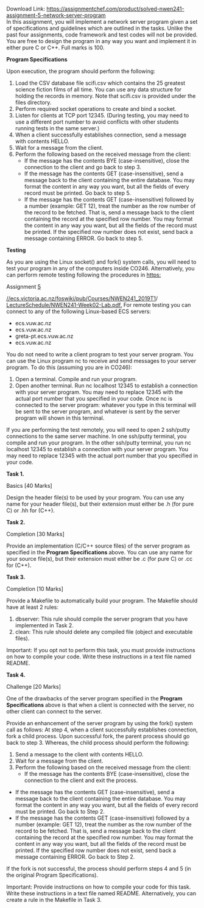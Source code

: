 Download Link: https://assignmentchef.com/product/solved-nwen241-assignment-5-network-server-program
<br>
In this assignment, you will implement a network server program given a set of specifications and guidelines which are outlined in the tasks. Unlike the past four assignments, code framework and test codes will not be provided. You are free to design the program in any way you want and implement it in either pure C or C++. Full marks is 100.

<strong>Program Specifications</strong>

Upon execution, the program should perform the following:

<ol>

 <li>Load the CSV database file scifi.csv which contains the 25 greatest science fiction films of all time. You can use any data structure for holding the records in memory. Note that scifi.csv is provided under the files directory.</li>

 <li>Perform required socket operations to create and bind a socket.</li>

 <li>Listen for clients at TCP port 12345. (During testing, you may need to use a different port number to avoid conflicts with other students running tests in the same server.)</li>

 <li>When a client successfully establishes connection, send a message with contents HELLO.</li>

 <li>Wait for a message from the client.</li>

 <li>Perform the following based on the received message from the client:

  <ul>

   <li>If the message has the contents BYE (case-insensitive), close the connection to the client and go back to step 3.</li>

   <li>If the message has the contents GET (case-insensitive), send a message back to the client containing the entire database. You may format the content in any way you want, but all the fields of every record must be printed. Go back to step 5.</li>

   <li>If the message has the contents GET (case-insensitive) followed by a number (example: GET 12), treat the number as the row number of the record to be fetched. That is, send a message back to the client containing the record at the specified row number. You may format the content in any way you want, but all the fields of the record must be printed. If the specified row number does not exist, send back a message containing ERROR. Go back to step 5.</li>

  </ul></li>

</ol>

<strong>Testing</strong>

As you are using the Linux socket() and fork() system calls, you will need to test your program in any of the computers inside CO246. Alternatively, you can perform remote testing following the procedures in <a href="https://ecs.victoria.ac.nz/foswiki/pub/Courses/NWEN241_2019T1/LectureSchedule/NWEN241-Week02-Lab.pdf">https:</a>

Assignment <a href="https://ecs.victoria.ac.nz/foswiki/pub/Courses/NWEN241_2019T1/LectureSchedule/NWEN241-Week02-Lab.pdf">5</a>

<a href="https://ecs.victoria.ac.nz/foswiki/pub/Courses/NWEN241_2019T1/LectureSchedule/NWEN241-Week02-Lab.pdf">//ecs.victoria.ac.nz/foswiki/pub/Courses/NWEN241_2019T1</a>/ <a href="https://ecs.victoria.ac.nz/foswiki/pub/Courses/NWEN241_2019T1/LectureSchedule/NWEN241-Week02-Lab.pdf">LectureSchedule/NWEN241-Week02-Lab.pdf</a><a href="https://ecs.victoria.ac.nz/foswiki/pub/Courses/NWEN241_2019T1/LectureSchedule/NWEN241-Week02-Lab.pdf">.</a> For remote testing you can connect to any of the following Linux-based ECS servers:

<ul>

 <li>ecs.vuw.ac.nz</li>

 <li>ecs.vuw.ac.nz</li>

 <li>greta-pt.ecs.vuw.ac.nz</li>

 <li>ecs.vuw.ac.nz</li>

</ul>

You do not need to write a client program to test your server program. You can use the Linux program nc to receive and send messages to your server program. To do this (assuming you are in CO246):

<ol>

 <li>Open a terminal. Compile and run your program.</li>

 <li>Open another terminal. Run nc localhost 12345 to establish a connection with your server program. You may need to replace 12345 with the actual port number that you specified in your code. Once nc is connected to the server program: whatever you type in this terminal will be sent to the server program, and whatever is sent by the server program will shown in this terminal.</li>

</ol>

If you are performing the test remotely, you will need to open 2 ssh/putty connections to the same server machine. In one ssh/putty terminal, you compile and run your program. In the other ssh/putty terminal, you run nc localhost 12345 to establish a connection with your server program. You may need to replace 12345 with the actual port number that you specified in your code.

<strong>Task 1.</strong>

Basics [40 Marks]

Design the header file(s) to be used by your program. You can use any name for your header file(s), but their extension must either be .h (for pure C) or .hh for (C++).

<strong>Task 2.</strong>

Completion [30 Marks]

Provide an implementation (C/C++ source files) of the server program as specified in the <strong>Program Specifications </strong>above. You can use any name for your source file(s), but their extension must either be .c (for pure C) or .cc for (C++).

<strong>Task 3.</strong>

Completion [10 Marks]

Provide a Makefile to automatically build your program. The Makefile should have at least 2 rules:

<ol>

 <li>dbserver: This rule should compile the server program that you have implemented in Task 2.</li>

 <li>clean: This rule should delete any compiled file (object and executable files).</li>

</ol>

Important: If you opt not to perform this task, you must provide instructions on how to compile your code. Write these instructions in a text file named README.

<strong>Task 4.</strong>

Challenge [20 Marks]

One of the drawbacks of the server program specified in the <strong>Program Specifications </strong>above is that when a client is connected with the server, no other client can connect to the server.

Provide an enhancement of the server program by using the fork() system call as follows: At step 4, when a client successfully establishes connection, fork a child process. Upon successful fork, the parent process should go back to step 3. Whereas, the child process should perform the following:

<ol>

 <li>Send a message to the client with contents HELLO.</li>

 <li>Wait for a message from the client.</li>

 <li>Perform the following based on the received message from the client:

  <ul>

   <li>If the message has the contents BYE (case-insensitive), close the connection to the client and exit the process.</li>

  </ul></li>

</ol>




<ul>

 <li>If the message has the contents GET (case-insensitive), send a message back to the client containing the entire database. You may format the content in any way you want, but all the fields of every record must be printed. Go back to Step 2.</li>

 <li>If the message has the contents GET (case-insensitive) followed by a number (example: GET 12), treat the number as the row number of the record to be fetched. That is, send a message back to the client containing the record at the specified row number. You may format the content in any way you want, but all the fields of the record must be printed. If the specified row number does not exist, send back a message containing ERROR. Go back to Step 2.</li>

</ul>

If the fork is not successful, the process should perform steps 4 and 5 (in the original Program Specifications).

Important: Provide instructions on how to compile your code for this task. Write these instructions in a text file named README. Alternatively, you can create a rule in the Makefile in Task 3.